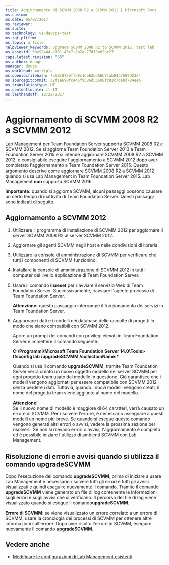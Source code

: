```yaml
---
title: Aggiornamento di SCVMM 2008 R2 a SCVMM 2012 | Microsoft Docs
ms.custom: 
ms.date: 05/02/2017
ms.reviewer: 
ms.suite: 
ms.technology: vs-devops-test
ms.tgt_pltfrm: 
ms.topic: article
helpviewer_keywords: Upgrade SCVMM 2008 R2 to SCVMM 2012, test lab
ms.assetid: 5be92444-c701-43c7-8b2a-77df8e02bc27
caps.latest.revision: "56"
ms.author: douge
manager: douge
ms.workload: multiple
ms.openlocfilehash: 7a50c075effd8c1bb63bd56b7fab04a7509d23e4
ms.sourcegitcommit: 32f1a690fc445f9586d53698fc82c7debd784eeb
ms.translationtype: HT
ms.contentlocale: it-IT
ms.lasthandoff: 12/22/2017
---
```

# <a name="upgrade-scvmm-2008-r2-to-scvmm-2012"></a>Aggiornamento di SCVMM 2008 R2 a SCVMM 2012

Lab Management per Team Foundation Server supporta SCVMM 2008 R2 e SCVMM 2012. Se si aggiorna Team Foundation Server 2013 a Team Foundation Server 2015 e si intende aggiornare SCVMM 2008 R2 a SCVMM 2012, è consigliabile eseguire l'aggiornamento a SCVMM 2012 dopo aver completato l'aggiornamento a Team Foundation Server 2015. Questo argomento descrive come aggiornare SCVMM 2008 R2 a SCVMM 2012 quando si usa Lab Management in Team Foundation Server 2015.
Lab Management **non** supporta SCVMM 2016. 

**Importante:** quando si aggiorna SCVMM, alcuni passaggi possono causare un certo tempo di inattività di Team Foundation Server. Questi passaggi sono indicati di seguito.

## <a name="upgrading-to-scvmm-2012"></a>Aggiornamento a SCVMM 2012

1. Utilizzare il programma di installazione di SCVMM 2012 per aggiornare il server SCVMM 2008 R2 al server SCVMM 2012.

1. Aggiornare gli agenti SCVMM negli host e nelle condivisioni di libreria.

1. Utilizzare la console di amministrazione di SCVMM per verificare che tutti i componenti di SCVMM funzionino.

1. Installare la console di amministrazione di SCVMM 2012 in tutti i computer del livello applicazione di Team Foundation Server.

1. Usare il comando **iisreset** per riavviare il servizio Web di Team Foundation Server. Successivamente, riavviare l'agente processo di Team Foundation Server.

   **Attenzione:** questo passaggio interrompe il funzionamento dei servizi in Team Foundation Server.

1. Aggiornare i dati e i modelli nei database delle raccolte di progetti in modo che siano compatibili con SCVMM 
   2012.

   Aprire un prompt dei comandi con privilegi elevati in Team Foundation Server e immettere il comando seguente:

   **C:\\Programmi\\Microsoft Team Foundation Server 14.0\\Tools\> tfsconfig lab /upgradeSCVMM /collectionName:\***

   Quando si usa il comando **upgradeSCVMM**, tramite Team Foundation Server verrà creato un nuovo oggetto modello nel server SCVMM per ogni progetto team usato dal modello in questione. Ciò garantisce che i modelli vengono aggiornati per essere compatibile con SCVMM 2012 senza perdere i dati. Tuttavia, quando i nuovi modelli vengono creati, il nome del progetto team viene aggiunto al nome del modello.

   **Attenzione:**  
   Se il nuovo nome di modello è maggiore di 64 caratteri, verrà causato un errore di SCVMM. Per risolvere l'errore, è necessario assegnare a questi modelli un nome più breve. Se quando si esegue questo comando vengono generati altri errori o avvisi, vedere la prossima sezione per risolverli. Se non si rilevano errori o avvisi, l'aggiornamento è completo ed è possibile iniziare l'utilizzo di ambienti SCVMM con Lab Management.

## <a name="resolving-errors-and-warnings-when-using-the-upgradescvmm-command"></a>Risoluzione di errori e avvisi quando si utilizza il comando upgradeSCVMM

Dopo l'esecuzione del comando **upgradeSCVMM**, prima di iniziare a usare Lab Management è necessario risolvere tutti gli errori e tutti gli avvisi visualizzati e quindi eseguire nuovamente il comando. Tramite il comando **upgradeSCVMM** viene generato un file di log contenente le informazioni sugli errori e sugli avvisi che si verificano. Il percorso del file di log viene visualizzato quando si esegue il comando**upgradeSCVMM**.

**Errore di SCVMM**: se viene visualizzato un errore correlato a un errore di SCVMM, usare la cronologia dei processi di SCVMM per ottenere altre informazioni sull'errore. Dopo aver risolto l'errore in SCVMM, eseguire nuovamente il comando **upgradeSCVMM**.

## <a name="see-also"></a>Vedere anche

* [Modificare le configurazioni di Lab Management esistenti](https://msdn.microsoft.com/library/ee704508%28v=vs.140%29.aspx)
